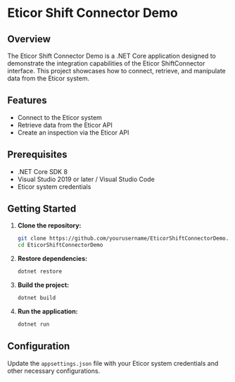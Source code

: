 
# Eticor Shift Connector Demo

## Overview

The Eticor Shift Connector Demo is a .NET Core application designed to demonstrate the integration capabilities of the Eticor ShiftConnector interface. This project showcases how to connect, retrieve, and manipulate data from the Eticor system.

## Features

- Connect to the Eticor system
- Retrieve data from the Eticor API
- Create an inspection via the Eticor API

## Prerequisites

- .NET Core SDK 8
- Visual Studio 2019 or later / Visual Studio Code
- Eticor system credentials

## Getting Started

1. **Clone the repository:**
    ```sh
    git clone https://github.com/yourusername/EticorShiftConnectorDemo.git
    cd EticorShiftConnectorDemo
    ```

2. **Restore dependencies:**
    ```sh
    dotnet restore
    ```

3. **Build the project:**
    ```sh
    dotnet build
    ```

4. **Run the application:**
    ```sh
    dotnet run
    ```

## Configuration

Update the `appsettings.json` file with your Eticor system credentials and other necessary configurations.
